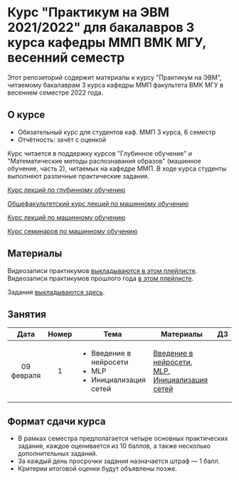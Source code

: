# Курс "Практикум на ЭВМ 2021/2022" для бакалавров 3 курса кафедры ММП ВМК МГУ, весенний семестр

Этот репозиторий содержит материалы к курсу "Практикум на ЭВМ", читаемому бакалаврам 3 курса кафедры ММП факультета ВМК МГУ в весеннем семестре 2022 года.

## О курсе

* Обязательный курс для студентов каф. ММП 3 курса, 6 семестр
* Отчётность: зачёт с оценкой

Курс читается в поддержку курсов "Глубинное обучение" и "Математические методы распознавания образов" (машинное обучение, часть 2), читаемых на кафедре ММП. В ходе курса студенты выполняют различные практические задания.

[Курс лекций по глубинному обучению](https://github.com/Dyakonov/DL)


[Общефакультетский курс лекций по машинному обучению](https://github.com/MSU-ML-COURSE/ML-COURSE-21-22)

[Курс лекций по машинному обучению](http://www.machinelearning.ru/wiki/index.php?title=%D0%9C%D0%B0%D1%82%D0%B5%D0%BC%D0%B0%D1%82%D0%B8%D1%87%D0%B5%D1%81%D0%BA%D0%B8%D0%B5_%D0%BC%D0%B5%D1%82%D0%BE%D0%B4%D1%8B_%D1%80%D0%B0%D1%81%D0%BF%D0%BE%D0%B7%D0%BD%D0%B0%D0%B2%D0%B0%D0%BD%D0%B8%D1%8F_%D0%BE%D0%B1%D1%80%D0%B0%D0%B7%D0%BE%D0%B2_%28%D0%BA%D1%83%D1%80%D1%81_%D0%BB%D0%B5%D0%BA%D1%86%D0%B8%D0%B9%2C_%D0%92.%D0%92.%D0%9A%D0%B8%D1%82%D0%BE%D0%B2%29)

[Курс семинаров по машинному обучению](https://github.com/mmp-mmro-team/mmp_mmro_spring_2021)

## Материалы

Видеозаписи практикумов [выкладываются в этом плейлисте](https://youtube.com/playlist?list=PLVF5PzSHILHQVzBxACB3-UQr8BmhoDEIn).
Видеозаписи практикумов прошлого года [в этом плейлисте](https://www.youtube.com/playlist?list=PLVF5PzSHILHRH_HD4SzuaAz05eByyqYMl).

Задания [выкладываются здесь](https://github.com/mmp-practicum-team/mmp_practicum_spring_2022/tree/main/Tasks).


## Занятия

| Дата | Номер | Тема | Материалы | ДЗ |
| :---: | :---: | --- | --- | --- |
| 09 февраля  | 1  | <ul><li>Введение в нейросети</li><li>MLP</li><li>Инициализация сетей</li></ul> | [Введение в нейросети. MLP. Инициализация сетей](Seminars/Seminar%2001/Введение%20в%20нейросети.%20MLP.%20Инициализация%20сетей.ipynb) | |


## Формат сдачи курса

* В рамках семестра предполагается четыре основных практических задания, каждое оценивается из 10 баллов, а также несколько дополнительных заданий.
* За каждый день просрочки задания назначается штраф — 1 балл.
* Критерии итоговой оценки будут объявлены позже.
